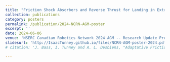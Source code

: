 ```yaml
---
title: "Friction Shock Absorbers and Reverse Thrust for Landing in Extreme Conditions"
collection: publications
category: posters
permalink: /publication/2024-NCRN-AGM-poster
excerpt: ''
date: 2024-06-06
venue: 'NSERC Canadian Robotics Network 2024 AGM -- Research Update Presentation to Partners'
slidesurl: 'http://IsaacTunney.github.io/files/NCRN-AGM-poster-2024.pdf'
# citation: 'J. Bass, I. Tunney and A. L. Desbiens, "Adaptative Friction Shock Absorbers and Reverse Thrust for Fast Multirotor Landing on Inclined Surfaces," in IEEE Conference, Kyoto (Japan), October 2022

---
```


<!-- The contents above will be part of a list of publications, if the user clicks the link for the publication than the contents of section will be rendered as a full page, allowing you to provide more information about the paper for the reader. When publications are displayed as a single page, the contents of the above "citation" field will automatically be included below this section in a smaller font. -->

